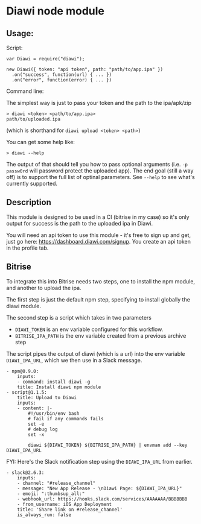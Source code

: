 Diawi node module
==

Usage:
--

Script:
```
var Diawi = require("diawi");

new Diawi({ token: "api token", path: "path/to/app.ipa" })
  .on("success", function(url) { ... })
  .on("error", function(error) { ... })
```

Command line:


The simplest way is just to pass your token and the path to the ipa/apk/zip
```
> diawi <token> <path/to/app.ipa>
path/to/uploaded.ipa
```
(which is shorthand for `diawi upload <token> <path>`)

You can get some help like:
```
> diawi --help
```

The output of that should tell you how to pass optional arguments (i.e. `-p passw0rd` will password protect the uploaded app). The end goal (still a way off)
is to support the full list of optinal parameters. See `--help` to see what's currently supported.

Description
--

This module is designed to be used in a CI (bitrise in my case) so it's only output
for success is the path to the uploaded ipa in Diawi.

You will need an api token to use this module - it's free to sign up and get,
just go here: https://dashboard.diawi.com/signup. You create an api token in the
profile tab.


Bitrise
---

To integrate this into Bitrise needs two steps, one to install the npm module,
and another to upload the ipa.

The first step is just the default npm step, specifying to install globally the
diawi module.

The second step is a script which takes in two parameters
  - `DIAWI_TOKEN` is an env variable configured for this workflow.
  - `BITRISE_IPA_PATH` is the env variable created from a previous archive step

The script pipes the output of diawi (which is a url) into the env variable
`DIAWI_IPA_URL`, which we then use in a Slack message.

```
- npm@0.9.0:
    inputs:
    - command: install diawi -g
    title: Install diawi npm module
- script@1.1.5:
    title: Upload to Diawi
    inputs:
    - content: |-
        #!/usr/bin/env bash
        # fail if any commands fails
        set -e
        # debug log
        set -x

        diawi ${DIAWI_TOKEN} ${BITRISE_IPA_PATH} | envman add --key DIAWI_IPA_URL
```

FYI: Here's the Slack notification step using the `DIAWI_IPA_URL` from earlier.
```
- slack@2.6.3:
    inputs:
    - channel: "#release_channel"
    - message: "New App Release - \nDiawi Page: ${DIAWI_IPA_URL}"
    - emoji: ":thumbsup_all:"
    - webhook_url: https://hooks.slack.com/services/AAAAAAA/BBBBBBB
    - from_username: iOS App Deployment
    title: 'Share link on #release_channel'
    is_always_run: false
```
